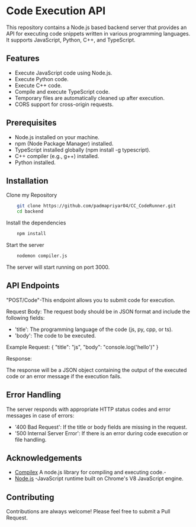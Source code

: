 
# Code Execution API

This repository contains a Node.js based backend server that provides an API for executing code snippets written in various programming languages. It supports JavaScript, Python, C++, and TypeScript.



## Features

- Execute JavaScript code using Node.js.
- Execute Python code.
- Execute C++ code.
- Compile and execute TypeScript code.
- Temporary files are automatically cleaned up after execution.
- CORS support for cross-origin requests.


## Prerequisites
- Node.js installed on your machine.
- npm (Node Package Manager) installed.
- TypeScript installed globally (npm install -g typescript).
- C++ compiler (e.g., g++) installed.
- Python installed.

## Installation

Clone my Repository

```bash
    git clone https://github.com/padmapriyar04/CC_CodeRunner.git
    cd backend
```

Install the dependencies
```bash
    npm install
``` 
Start the server
```bash
    nodemon compiler.js
```
The server will start running on port 3000.
## API Endpoints

"POST/Code"-This endpoint allows you to submit code for execution.

Request Body:
The request body should be in JSON format and include the following fields:
- 'title': The programming language of the code (js, py, cpp, or ts).
- 'body': The code to be executed.

Example Request:
{
    "title": "js",
    "body": "console.log('hello')"
}

Response:

The response will be a JSON object containing the output of the executed code or an error message if the execution fails.


## Error Handling

The server responds with appropriate HTTP status codes and error messages in case of errors:

- '400 Bad Request': If the title or body fields are missing in the request.
- '500 Internal Server Error': If there is an error during code execution or file handling.
## Acknowledgements

 - [Compilex](https://github.com/scriptnull/compilex) A node.js library for compiling and executing code.-
 - [Node.js](https://nodejs.org/en/download/package-manager) -JavaScript runtime built on Chrome's V8 JavaScript engine.


## Contributing

Contributions are always welcome! Please feel free to submit a Pull Request.

